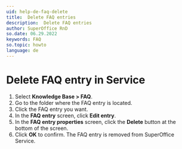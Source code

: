 ```yaml
---
uid: help-de-faq-delete
title:  Delete FAQ entries
description:  Delete FAQ entries
author: SuperOffice RnD
so.date: 06.29.2022
keywords: FAQ
so.topic: howto
language: de
---
```


# Delete FAQ entry in Service

1. Select **Knowledge Base > FAQ**.
2. Go to the folder where the FAQ entry is located.
3. Click the FAQ entry you want.
4. In the **FAQ entry** screen, click **Edit entry**.
5. In the **FAQ entry properties** screen, click the **Delete** button at the bottom of the screen.
6. Click **OK** to confirm. The FAQ entry is removed from SuperOffice Service.

